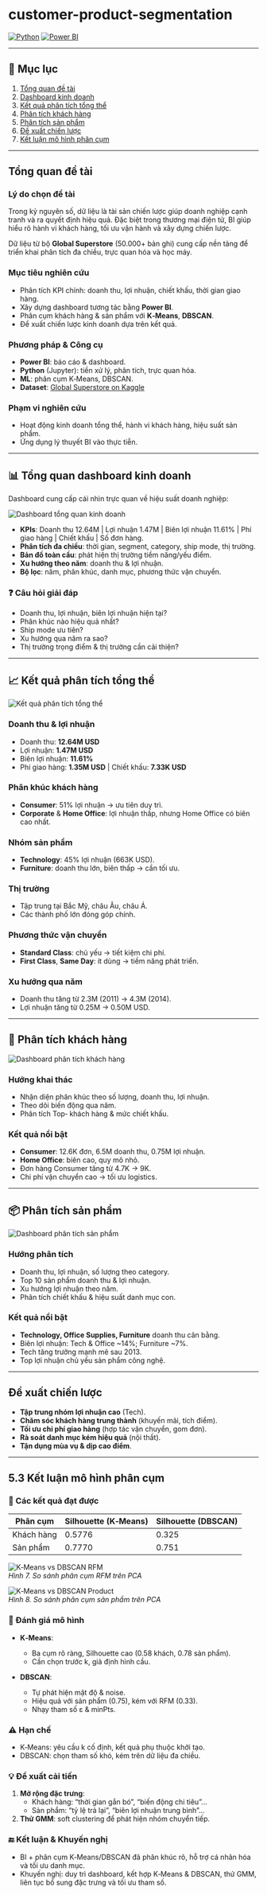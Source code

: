 # customer-product-segmentation

[![Python](https://img.shields.io/badge/Python-3.10-blue)](https://www.python.org/) [![Power BI](https://img.shields.io/badge/Power%20BI-Desktop-orange)](https://powerbi.microsoft.com/)  

---

## 📑 Mục lục
1. [Tổng quan đề tài](#tổng-quan-đề-tài)  
2. [Dashboard kinh doanh](#📊-tổng-quan-dashboard-kinh-doanh)  
3. [Kết quả phân tích tổng thể](#📈-kết-quả-phân-tích-tổng-thể)  
4. [Phân tích khách hàng](#👤-phân-tích-khách-hàng)  
5. [Phân tích sản phẩm](#📦-phân-tích-sản-phẩm)  
6. [Đề xuất chiến lược](#đề-xuất-chiến-lược)  
7. [Kết luận mô hình phân cụm](#5-3-kết-luận-mô-hình-phân-cụm)  

---

## Tổng quan đề tài

### Lý do chọn đề tài
Trong kỷ nguyên số, dữ liệu là tài sản chiến lược giúp doanh nghiệp cạnh tranh và ra quyết định hiệu quả. Đặc biệt trong thương mại điện tử, BI giúp hiểu rõ hành vi khách hàng, tối ưu vận hành và xây dựng chiến lược.

Dữ liệu từ bộ **Global Superstore** (50.000+ bản ghi) cung cấp nền tảng để triển khai phân tích đa chiều, trực quan hóa và học máy.

### Mục tiêu nghiên cứu
- Phân tích KPI chính: doanh thu, lợi nhuận, chiết khấu, thời gian giao hàng.  
- Xây dựng dashboard tương tác bằng **Power BI**.  
- Phân cụm khách hàng & sản phẩm với **K‑Means**, **DBSCAN**.  
- Đề xuất chiến lược kinh doanh dựa trên kết quả.

### Phương pháp & Công cụ
- **Power BI**: báo cáo & dashboard.  
- **Python** (Jupyter): tiền xử lý, phân tích, trực quan hóa.  
- **ML**: phân cụm K‑Means, DBSCAN.  
- **Dataset**: [Global Superstore on Kaggle](https://www.kaggle.com/datasets/apoorvaappz/global-super-store-dataset/data)  

### Phạm vi nghiên cứu
- Hoạt động kinh doanh tổng thể, hành vi khách hàng, hiệu suất sản phẩm.  
- Ứng dụng lý thuyết BI vào thực tiễn.

---

## 📊 Tổng quan dashboard kinh doanh

Dashboard cung cấp cái nhìn trực quan về hiệu suất doanh nghiệp:

![Dashboard tổng quan kinh doanh](./images/sales_dashboard.png)

- **KPIs**: Doanh thu 12.64M | Lợi nhuận 1.47M | Biên lợi nhuận 11.61% | Phí giao hàng | Chiết khấu | Số đơn hàng.  
- **Phân tích đa chiều**: thời gian, segment, category, ship mode, thị trường.  
- **Bản đồ toàn cầu**: phát hiện thị trường tiềm năng/yếu điểm.  
- **Xu hướng theo năm**: doanh thu & lợi nhuận.  
- **Bộ lọc**: năm, phân khúc, danh mục, phương thức vận chuyển.

### ❓ Câu hỏi giải đáp
- Doanh thu, lợi nhuận, biên lợi nhuận hiện tại?  
- Phân khúc nào hiệu quả nhất?  
- Ship mode ưu tiên?  
- Xu hướng qua năm ra sao?  
- Thị trường trọng điểm & thị trường cần cải thiện?

---

## 📈 Kết quả phân tích tổng thể

![Kết quả phân tích tổng thể](./images/overview_analysis.png)

### Doanh thu & lợi nhuận
- Doanh thu: **12.64M USD**  
- Lợi nhuận: **1.47M USD**  
- Biên lợi nhuận: **11.61%**  
- Phí giao hàng: **1.35M USD** | Chiết khấu: **7.33K USD**

### Phân khúc khách hàng
- **Consumer**: 51% lợi nhuận → ưu tiên duy trì.  
- **Corporate** & **Home Office**: lợi nhuận thấp, nhưng Home Office có biên cao nhất.

### Nhóm sản phẩm
- **Technology**: 45% lợi nhuận (663K USD).  
- **Furniture**: doanh thu lớn, biên thấp → cần tối ưu.

### Thị trường
- Tập trung tại Bắc Mỹ, châu Âu, châu Á.  
- Các thành phố lớn đóng góp chính.

### Phương thức vận chuyển
- **Standard Class**: chủ yếu → tiết kiệm chi phí.  
- **First Class**, **Same Day**: ít dùng → tiềm năng phát triển.

### Xu hướng qua năm
- Doanh thu tăng từ 2.3M (2011) → 4.3M (2014).  
- Lợi nhuận tăng từ 0.25M → 0.50M USD.

---

## 👤 Phân tích khách hàng

![Dashboard phân tích khách hàng](./images/customer_analysis.png)

### Hướng khai thác
- Nhận diện phân khúc theo số lượng, doanh thu, lợi nhuận.  
- Theo dõi biến động qua năm.  
- Phân tích Top‑ khách hàng & mức chiết khấu.  

### Kết quả nổi bật
- **Consumer**: 12.6K đơn, 6.5M doanh thu, 0.75M lợi nhuận.  
- **Home Office**: biên cao, quy mô nhỏ.  
- Đơn hàng Consumer tăng từ 4.7K → 9K.  
- Chi phí vận chuyển cao → tối ưu logistics.

---

## 📦 Phân tích sản phẩm

![Dashboard phân tích sản phẩm](./images/product_analysis.png)

### Hướng phân tích
- Doanh thu, lợi nhuận, số lượng theo category.  
- Top 10 sản phẩm doanh thu & lợi nhuận.  
- Xu hướng lợi nhuận theo năm.  
- Phân tích chiết khấu & hiệu suất danh mục con.

### Kết quả nổi bật
- **Technology, Office Supplies, Furniture** doanh thu cân bằng.  
- Biên lợi nhuận: Tech & Office ~14%; Furniture ~7%.  
- Tech tăng trưởng mạnh mẽ sau 2013.  
- Top lợi nhuận chủ yếu sản phẩm công nghệ.

---

## Đề xuất chiến lược
- **Tập trung nhóm lợi nhuận cao** (Tech).  
- **Chăm sóc khách hàng trung thành** (khuyến mãi, tích điểm).  
- **Tối ưu chi phí giao hàng** (hợp tác vận chuyển, gom đơn).  
- **Rà soát danh mục kém hiệu quả** (nội thất).  
- **Tận dụng mùa vụ & dịp cao điểm**.

---

## 5.3 Kết luận mô hình phân cụm

### 🎯 Các kết quả đạt được
| Phân cụm   | Silhouette (K‑Means) | Silhouette (DBSCAN) |
|------------|----------------------|---------------------|
| Khách hàng | 0.5776               | 0.325               |
| Sản phẩm   | 0.7770               | 0.751               |

![K‑Means vs DBSCAN RFM](./images/cluster_rfm.png)  
*Hình 7. So sánh phân cụm RFM trên PCA*

![K‑Means vs DBSCAN Product](./images/cluster_product.png)  
*Hình 8. So sánh phân cụm sản phẩm trên PCA*

### 📝 Đánh giá mô hình
- **K‑Means**:  
  - Ba cụm rõ ràng, Silhouette cao (0.58 khách, 0.78 sản phẩm).  
  - Cần chọn trước k, giả định hình cầu.

- **DBSCAN**:  
  - Tự phát hiện mật độ & noise.  
  - Hiệu quả với sản phẩm (0.75), kém với RFM (0.33).  
  - Nhạy tham số ε & minPts.

### ⚠️ Hạn chế
- K‑Means: yêu cầu k cố định, kết quả phụ thuộc khởi tạo.  
- DBSCAN: chọn tham số khó, kém trên dữ liệu đa chiều.

### 💡 Đề xuất cải tiến
1. **Mở rộng đặc trưng**:  
   - Khách hàng: “thời gian gắn bó”, “biến động chi tiêu”…  
   - Sản phẩm: “tỷ lệ trả lại”, “biên lợi nhuận trung bình”…  
2. **Thử GMM**: soft clustering để phát hiện nhóm chuyển tiếp.

### 🔚 Kết luận & Khuyến nghị
- BI + phân cụm K‑Means/DBSCAN đã phân khúc rõ, hỗ trợ cá nhân hóa và tối ưu danh mục.  
- Khuyến nghị: duy trì dashboard, kết hợp K‑Means & DBSCAN, thử GMM, liên tục bổ sung đặc trưng và tối ưu tham số.
